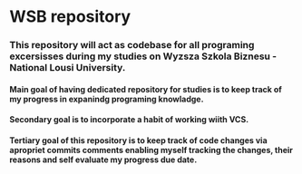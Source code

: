 # WSB repository
### This repository will act as codebase for all programing excersisses during my studies on Wyzsza Szkola Biznesu - National Lousi University.
#### Main goal of having dedicated repository for studies is to keep track of my progress in expanindg programing knowladge.
#### Secondary goal is to incorporate a habit of working wiith VCS.
#### Tertiary goal of this repository is to keep track of code changes via apropriet commits comments enabling myself tracking the changes, their reasons and self evaluate my progress due date.
